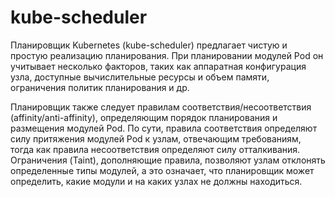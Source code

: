 # kube-scheduler

Планировщик Kubernetes (kube-scheduler) предлагает чистую и простую реализацию планирования. При планировании модулей Pod он учитывает несколько факторов, таких как аппаратная конфигурация узла, доступные вычислительные ресурсы и объем памяти, ограничения политик
планирования и др.

Планировщик также следует правилам соответствия/несоответствия (affinity/anti-affinity), определяющим порядок планирования и  размещения модулей Pod. По сути, правила соответствия определяют силу притяжения модулей Pod к узлам, отвечающим требованиям, тогда как правила несоответствия определяют силу отталкивания. Ограничения (Taint), дополняющие правила, позволяют узлам отклонять определенные типы модулей, а  это означает, что
планировщик может определить, какие модули и  на каких узлах не должны находиться. 